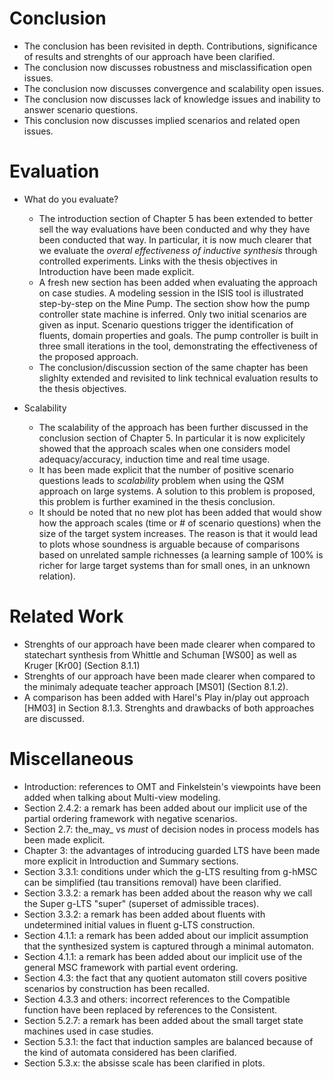 # Conclusion

* The conclusion has been revisited in depth. Contributions, significance of 
  results and strenghts of our approach have been clarified.
* The conclusion now discusses robustness and misclassification open issues.
* The conclusion now discusses convergence and scalability open issues.
* The conclusion now discusses lack of knowledge issues and inability to answer
  scenario questions.
* This conclusion now discusses implied scenarios and related open issues.

# Evaluation

* What do you evaluate?

  * The introduction section of Chapter 5 has been extended to better sell the 
    way evaluations have been conducted and why they have been conducted that 
    way. In particular, it is now much clearer that we evaluate the _overal 
    effectiveness of inductive synthesis_ through controlled experiments. 
    Links with the thesis objectives in Introduction have been made explicit.
  * A fresh new section has been added when evaluating the approach on case 
    studies. A modeling session in the ISIS tool is illustrated step-by-step on
    the Mine Pump. The section show how the pump controller state machine is 
    inferred. Only two initial scenarios are given as input. Scenario questions
    trigger the identification of fluents, domain properties and goals. The pump
    controller is built in three small iterations in the tool, demonstrating the
    effectiveness of the proposed approach.
  * The conclusion/discussion section of the same chapter has been slighlty 
    extended and revisited to link technical evaluation results to the thesis
    objectives.

* Scalability

  * The scalability of the approach has been further discussed in the conclusion
    section of Chapter 5. In particular it is now explicitely showed that the 
    approach scales when one considers model adequacy/accuracy, induction time 
    and real time usage. 
  * It has been made explicit that the number of positive scenario questions 
    leads to _scalability_ problem when using the QSM approach on large systems.
    A solution to this problem is proposed, this problem is further examined in
    the thesis conclusion.
  * It should be noted that no new plot has been added that would show how the 
    approach scales (time or # of scenario questions) when the size of the 
    target system increases. The reason is that it would lead to plots whose 
    soundness is arguable because of comparisons based on unrelated sample 
    richnesses (a learning sample of 100% is richer for large target systems 
    than for small ones, in an unknown relation).

# Related Work

* Strenghts of our approach have been made clearer when compared to statechart 
  synthesis from Whittle and Schuman [WS00] as well as Kruger [Kr00] (Section 
  8.1.1)
* Strenghts of our approach have been made clearer when compared to the minimaly
  adequate teacher approach [MS01] (Section 8.1.2).
* A comparison has been added with Harel's Play in/play out approach [HM03] in
  Section 8.1.3. Strenghts and drawbacks of both approaches are discussed.

# Miscellaneous

* Introduction: references to OMT and Finkelstein's viewpoints have been added 
  when talking about Multi-view modeling.
* Section 2.4.2: a remark has been added about our implicit use of the partial 
  ordering framework with negative scenarios.
* Section 2.7: the_may_ vs _must_ of decision nodes in process models has been 
  made explicit.
* Chapter 3: the advantages of introducing guarded LTS have been made more 
  explicit in Introduction and Summary sections.
* Section 3.3.1: conditions under which the g-LTS resulting from g-hMSC can be
  simplified (tau transitions removal) have been clarified.
* Section 3.3.2: a remark has been added about the reason why we call the Super 
  g-LTS "super" (superset of admissible traces).
* Section 3.3.2: a remark has been added about fluents with undetermined initial
  values in fluent g-LTS construction.
* Section 4.1.1: a remark has been added about our implicit assumption that the
  synthesized system is captured through a minimal automaton.
* Section 4.1.1: a remark has been added about our implicit use of the general 
  MSC framework with partial event ordering.
* Section 4.3: the fact that any quotient automaton still covers positive 
  scenarios by construction has been recalled.
* Section 4.3.3 and others: incorrect references to the Compatible function have
  been replaced by references to the Consistent.
* Section 5.2.7: a remark has been added about the small target state machines 
  used in case studies.
* Section 5.3.1: the fact that induction samples are balanced because of the 
  kind of automata considered has been clarified.
* Section 5.3.x: the absisse scale has been clarified in plots.





